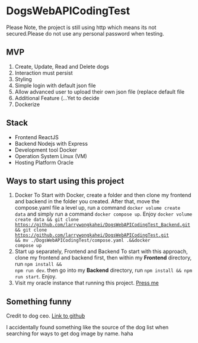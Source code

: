 # DogsWebAPICodingTest

Please Note, the project is still using http which means its not secured.Please do not use any personal password when testing.

## MVP
1. Create, Update, Read and Delete dogs
2. Interaction must persist
3. Styling
4. Simple login with default json file
5. Allow advanced user to upload their own json file (replace default file
6. Additional Feature (...Yet to decide
7. Dockerize

## Stack
- Frontend ReactJS
- Backend Nodejs with Express
- Development tool Docker
- Operation System Linux (VM)
- Hosting Platform Oracle

## Ways to start using this project
1. Docker
 To Start with Docker, create a folder and then clone my frontend and backend in the folder you created. After that, move the compose.yaml file a level up, run a command <code>docker volume create data</code> and simply run a command <code>docker compose up</code>. Enjoy
<code>docker volume create data && git clone https://github.com/larrywongkahei/DogsWebAPICodingTest_Backend.git && git clone https://github.com/larrywongkahei/DogsWebAPICodingTest.git && mv ./DogsWebAPICodingTest/compose.yaml .&&docker compose up</code>
2. Start up separately, Frontend and Backend
 To start with this approach, clone my frontend and backend first, then within my **Frontend** directory, run <code>npm install && npm run dev</code>. then go into my **Backend** directory, run <code>npm install && npm run start</code>. Enjoy.  
3. Visit my oracle instance that running this project. [Press me](http://130.162.172.61/)

## Something funny

Credit to dog ceo.
[Link to github](https://dog.ceo/dog-api/)

I accidentally found something like the source of the dog list when searching for ways to get dog image by name. haha

